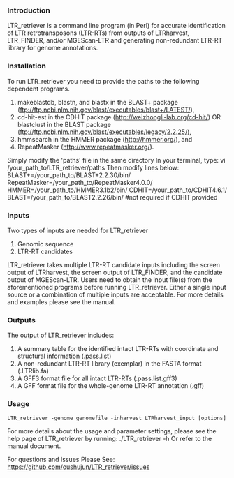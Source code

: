 ### Introduction ###

LTR_retriever is a command line program (in Perl) for accurate identification of LTR retrotransposons (LTR-RTs) from outputs of LTRharvest, LTR_FINDER, and/or MGEScan-LTR and generating non-redundant LTR-RT library for genome annotations.

### Installation ###

To run LTR_retriever you need to provide the paths to the following dependent programs.
1. makeblastdb, blastn, and blastx in the BLAST+ package (ftp://ftp.ncbi.nlm.nih.gov/blast/executables/blast+/LATEST/),
2. cd-hit-est in the CDHIT package (http://weizhongli-lab.org/cd-hit/) OR 
   blastclust in the BLAST package (ftp://ftp.ncbi.nlm.nih.gov/blast/executables/legacy/2.2.25/),
3. hmmsearch in the HMMER package (http://hmmer.org/), and
4. RepeatMasker (http://www.repeatmasker.org/).

Simply modify the 'paths' file in the same directory
In your terminal, type:
	vi /your_path_to/LTR_retriever/paths
Then modify lines below:
	BLAST+=/your_path_to/BLAST+2.2.30/bin/
	RepeatMasker=/your_path_to/RepeatMasker4.0.0/
	HMMER=/your_path_to/HMMER3.1b2/bin/
	CDHIT=/your_path_to/CDHIT4.6.1/
	BLAST=/your_path_to/BLAST2.2.26/bin/ #not required if CDHIT provided

### Inputs ###

Two types of inputs are needed for LTR_retriever
1. Genomic sequence
2. LTR-RT candidates

LTR_retriever takes multiple LTR-RT candidate inputs including the screen output of LTRharvest, the screen output of LTR_FINDER, and the candidate output of MGEScan-LTR. Users need to obtain the input file(s) from the aforementioned programs before running LTR_retriever. Either a single input source or a combination of multiple inputs are acceptable. For more details and examples please see the manual.

### Outputs ###

The output of LTR_retriever includes:
1. A summary table for the identified intact LTR-RTs with coordinate and structural information (.pass.list)
2. A non-redundant LTR-RT library (exemplar) in the FASTA format (.LTRlib.fa)
3. A GFF3 format file for all intact LTR-RTs (.pass.list.gff3)
4. A GFF format file for the whole-genome LTR-RT annotation (.gff)

### Usage ###

	LTR_retriever -genome genomefile -inharvest LTRharvest_input [options]

For more details about the usage and parameter settings, please see the help page of LTR_retriever by running:
	./LTR_retriever -h
Or refer to the manual document.

For questions and Issues Please See: https://github.com/oushujun/LTR_retriever/issues
